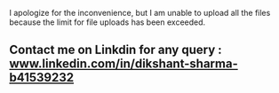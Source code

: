 I apologize for the inconvenience, but I am unable to upload all the files because the limit for file uploads has been exceeded.
## Contact me on Linkdin for any query : www.linkedin.com/in/dikshant-sharma-b41539232

